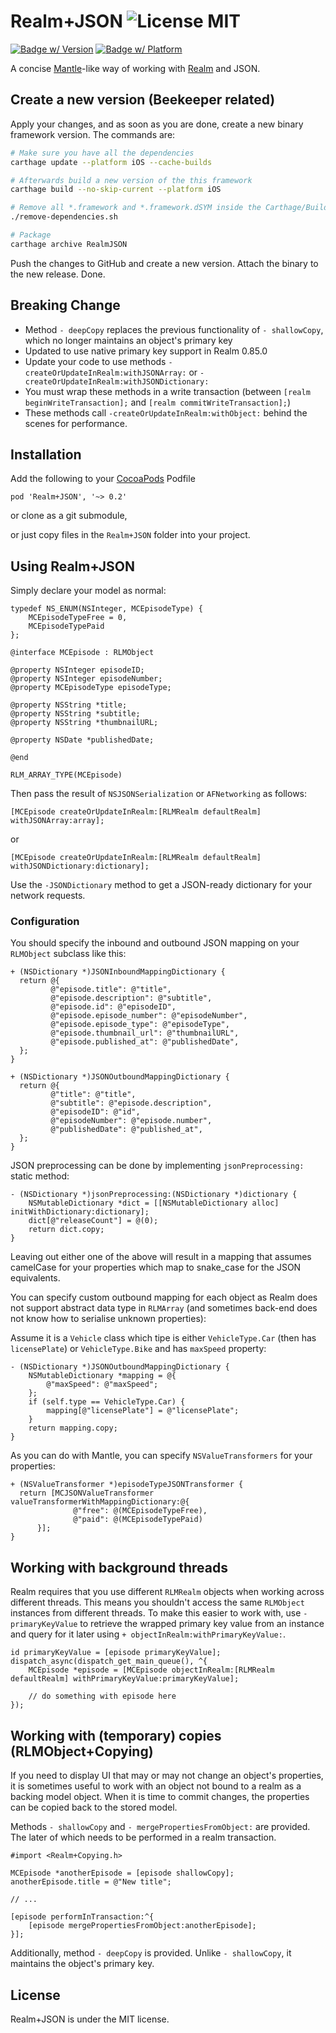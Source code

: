 Realm+JSON ![License MIT](https://go-shields.herokuapp.com/license-MIT-blue.png)
==========

[![Badge w/ Version](https://cocoapod-badges.herokuapp.com/v/Realm+JSON/badge.png)](https://github.com/matthewcheok/Realm-JSON)
[![Badge w/ Platform](https://cocoapod-badges.herokuapp.com/p/Realm+JSON/badge.svg)](https://github.com/matthewcheok/Realm-JSON)

A concise [Mantle](https://github.com/Mantle/Mantle)-like way of working with [Realm](https://github.com/realm/realm-cocoa) and JSON.

## Create a new version (Beekeeper related)
Apply your changes, and as soon as you are done, create a new binary framework version. The commands are:
```bash
# Make sure you have all the dependencies 
carthage update --platform iOS --cache-builds

# Afterwards build a new version of the this framework
carthage build --no-skip-current --platform iOS

# Remove all *.framework and *.framework.dSYM inside the Carthage/Build/iOS folder
./remove-dependencies.sh

# Package
carthage archive RealmJSON
```
Push the changes to GitHub and create a new version. Attach the binary to the new release. Done.


## Breaking Change

- Method `- deepCopy` replaces the previous functionality of `- shallowCopy`, which no longer maintains an object's primary key
- Updated to use native primary key support in Realm 0.85.0
- Update your code to use methods `-createOrUpdateInRealm:withJSONArray:` or `-createOrUpdateInRealm:withJSONDictionary:`
- You must wrap these methods in a write transaction (between `[realm beginWriteTransaction];` and `[realm commitWriteTransaction];`)
- These methods call `-createOrUpdateInRealm:withObject:` behind the scenes for performance.

## Installation

Add the following to your [CocoaPods](http://cocoapods.org/) Podfile

    pod 'Realm+JSON', '~> 0.2'

or clone as a git submodule,

or just copy files in the ```Realm+JSON``` folder into your project.

## Using Realm+JSON

Simply declare your model as normal:

```obj-c
typedef NS_ENUM(NSInteger, MCEpisodeType) {
    MCEpisodeTypeFree = 0,
    MCEpisodeTypePaid
};

@interface MCEpisode : RLMObject

@property NSInteger episodeID;
@property NSInteger episodeNumber;
@property MCEpisodeType episodeType;

@property NSString *title;
@property NSString *subtitle;
@property NSString *thumbnailURL;

@property NSDate *publishedDate;

@end

RLM_ARRAY_TYPE(MCEpisode)
```

Then pass the result of `NSJSONSerialization` or `AFNetworking` as follows:
```obj-c
[MCEpisode createOrUpdateInRealm:[RLMRealm defaultRealm] withJSONArray:array];
```
or
```obj-c
[MCEpisode createOrUpdateInRealm:[RLMRealm defaultRealm] withJSONDictionary:dictionary];
```
Use the `-JSONDictionary` method to get a JSON-ready dictionary for your network requests.

### Configuration

You should specify the inbound and outbound JSON mapping on your `RLMObject` subclass like this:
```obj-c
+ (NSDictionary *)JSONInboundMappingDictionary {
  return @{
         @"episode.title": @"title",
         @"episode.description": @"subtitle",
         @"episode.id": @"episodeID",
         @"episode.episode_number": @"episodeNumber",
         @"episode.episode_type": @"episodeType",
         @"episode.thumbnail_url": @"thumbnailURL",
         @"episode.published_at": @"publishedDate",
  };
}

+ (NSDictionary *)JSONOutboundMappingDictionary {
  return @{
         @"title": @"title",
         @"subtitle": @"episode.description",
         @"episodeID": @"id",
         @"episodeNumber": @"episode.number",
         @"publishedDate": @"published_at",
  };
}
```

JSON preprocessing can be done by implementing `jsonPreprocessing:` static method:

```obj-c
- (NSDictionary *)jsonPreprocessing:(NSDictionary *)dictionary {
    NSMutableDictionary *dict = [[NSMutableDictionary alloc] initWithDictionary:dictionary];
    dict[@"releaseCount"] = @(0);
    return dict.copy;
}
```

Leaving out either one of the above will result in a mapping that assumes camelCase for your properties which map to snake_case for the JSON equivalents.

You can specify custom outbound mapping for each object as Realm does not support abstract data type in `RLMArray` (and sometimes back-end does not know how to serialise unknown properties):

Assume it is a `Vehicle` class which tipe is either `VehicleType.Car` (then has `licensePlate`) or `VehicleType.Bike` and has `maxSpeed` property:

```obj-c
- (NSDictionary *)JSONOutboundMappingDictionary {
    NSMutableDictionary *mapping = @{
        @"maxSpeed": @"maxSpeed";
    };
    if (self.type == VehicleType.Car) {
        mapping[@"licensePlate"] = @"licensePlate";
    }
    return mapping.copy;
}
```

As you can do with Mantle, you can specify `NSValueTransformers` for your properties:

```obj-c
+ (NSValueTransformer *)episodeTypeJSONTransformer {
  return [MCJSONValueTransformer valueTransformerWithMappingDictionary:@{
              @"free": @(MCEpisodeTypeFree),
              @"paid": @(MCEpisodeTypePaid)
      }];
}
```

## Working with background threads

Realm requires that you use different `RLMRealm` objects when working across different threads. This means you shouldn't access the same `RLMObject` instances from different threads. To make this easier to work with, use `- primaryKeyValue` to retrieve the wrapped primary key value from an instance and query for it later using `+ objectInRealm:withPrimaryKeyValue:`.
```obj-c
id primaryKeyValue = [episode primaryKeyValue];
dispatch_async(dispatch_get_main_queue(), ^{
    MCEpisode *episode = [MCEpisode objectInRealm:[RLMRealm defaultRealm] withPrimaryKeyValue:primaryKeyValue];

    // do something with episode here
});
```


## Working with (temporary) copies (RLMObject+Copying)

If you need to display UI that may or may not change an object's properties, it is sometimes useful to work with an object not bound to a realm as a backing model object. When it is time to commit changes, the properties can be copied back to the stored model.

Methods `- shallowCopy` and `- mergePropertiesFromObject:` are provided. The later of which needs to be performed in a realm transaction.

```obj-c
#import <Realm+Copying.h>

MCEpisode *anotherEpisode = [episode shallowCopy];
anotherEpisode.title = @"New title";

// ...

[episode performInTransaction:^{
    [episode mergePropertiesFromObject:anotherEpisode];
}];
```

Additionally, method `- deepCopy` is provided. Unlike `- shallowCopy`, it maintains the object's primary key.

## License

Realm+JSON is under the MIT license.
